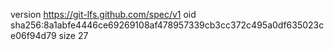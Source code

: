 version https://git-lfs.github.com/spec/v1
oid sha256:8a1abfe4446ce69269108af478957339cb3cc372c495a0df635023ce06f94d79
size 27
